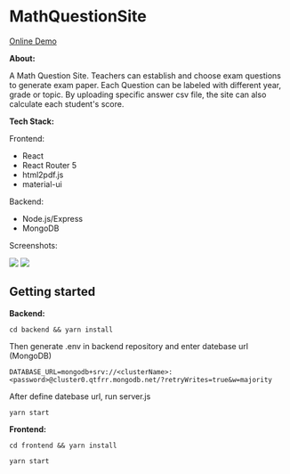 # MathQuestionSite

[Online Demo](https://alan-yin.github.io/MathQuestionSite/)

**About:**

A Math Question Site. Teachers can establish and choose exam questions to generate exam paper. Each Question can be labeled with different year, grade or topic. By uploading specific answer csv file, the site can also calculate each student's score.


**Tech Stack:**

Frontend:
* React
* React Router 5
* html2pdf.js
* material-ui

Backend:
* Node.js/Express
* MongoDB

Screenshots:

![](https://i.imgur.com/oWfl80Y.png)
![](https://i.imgur.com/udKcMOc.png)




## **Getting started**

**Backend:**
```
cd backend && yarn install
```
Then generate .env in backend repository and enter datebase url (MongoDB)
```
DATABASE_URL=mongodb+srv://<clusterName>:<password>@cluster0.qtfrr.mongodb.net/?retryWrites=true&w=majority
```
After define datebase url, run server.js
```
yarn start
```

**Frontend:**
```
cd frontend && yarn install
```
```
yarn start
```


















